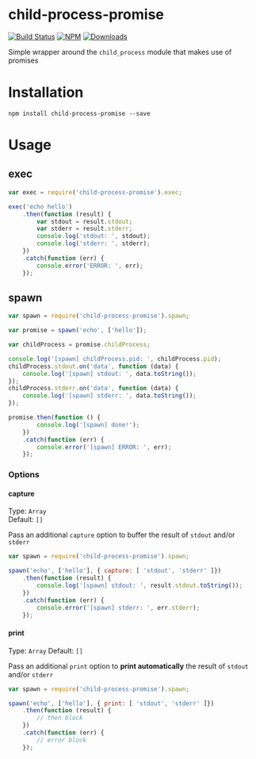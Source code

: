 child-process-promise
=====================

[![Build Status](https://travis-ci.org/patrick-steele-idem/child-process-promise.svg?branch=master)](https://travis-ci.org/patrick-steele-idem/child-process-promise)
[![NPM](https://img.shields.io/npm/v/child-process-promise.svg)](https://www.npmjs.com/package/child-process-promise)
[![Downloads](https://img.shields.io/npm/dm/child-process-promise.svg)](http://npm-stat.com/charts.html?package=child-process-promise)

Simple wrapper around the `child_process` module that makes use of promises

# Installation
```
npm install child-process-promise --save
```

# Usage

## exec
```javascript
var exec = require('child-process-promise').exec;

exec('echo hello')
    .then(function (result) {
        var stdout = result.stdout;
        var stderr = result.stderr;
        console.log('stdout: ', stdout);
        console.log('stderr: ', stderr);
    })
    .catch(function (err) {
        console.error('ERROR: ', err);
    });
```

## spawn
```javascript
var spawn = require('child-process-promise').spawn;

var promise = spawn('echo', ['hello']);

var childProcess = promise.childProcess;

console.log('[spawn] childProcess.pid: ', childProcess.pid);
childProcess.stdout.on('data', function (data) {
    console.log('[spawn] stdout: ', data.toString());
});
childProcess.stderr.on('data', function (data) {
    console.log('[spawn] stderr: ', data.toString());
});

promise.then(function () {
        console.log('[spawn] done!');
    })
    .catch(function (err) {
        console.error('[spawn] ERROR: ', err);
    });
```
### Options

#### capture
Type: `Array`  
Default: `[]`

Pass an additional `capture` option to buffer the result of `stdout` and/or `stderr`

```javascript
var spawn = require('child-process-promise').spawn;

spawn('echo', ['hello'], { capture: [ 'stdout', 'stderr' ]})
    .then(function (result) {
        console.log('[spawn] stdout: ', result.stdout.toString());
    })
    .catch(function (err) {
        console.error('[spawn] stderr: ', err.stderr);
    });
```

#### print
Type: `Array`
Default: `[]`

Pass an additional `print` option to **print automatically** the result of `stdout` and/or `stderr`

```javascript
var spawn = require('child-process-promise').spawn;

spawn('echo', ['hello'], { print: [ 'stdout', 'stderr' ]})
    .then(function (result) {
        // then block
    })
    .catch(function (err) {
        // error block
    });
```
